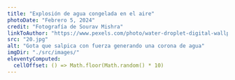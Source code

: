 ```yaml
---
title: "Explosión de agua congelada en el aire"
photoDate: "Febrero 5, 2024"
credit: "Fotografía de Sourav Mishra"
linkToAuthor: "https://www.pexels.com/photo/water-droplet-digital-wallpaper-1100946/"
src: "20.jpg"
alt: "Gota que salpica con fuerza generando una corona de agua"
imgDir: "./src/images/"
eleventyComputed:
  cellOffset: () => Math.floor(Math.random() * 10)
---
```

